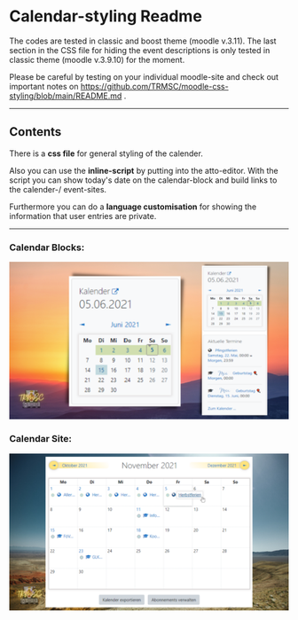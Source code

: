 # Calendar-styling Readme

The codes are tested in classic and boost theme (moodle v.3.11). The last section in the CSS file for hiding the event descriptions is only tested in classic theme (moodle v.3.9.10) for the moment.

Please be careful by testing on your individual moodle-site and check out important notes on https://github.com/TRMSC/moodle-css-styling/blob/main/README.md .

---------------------

## Contents

There is a __css file__ for general styling of the calender. 

Also you can use the __inline-script__ by putting into the atto-editor. With the script you can show today's date on the calendar-block and build links to the calender-/ event-sites.

Furthermore you can do a __language customisation__ for showing the information that user entries are private.

---------------------
### Calendar Blocks:
![htm-mode](https://raw.githubusercontent.com/TRMSC/moodle-css-styling/main/calendar/thumbnail/calendarblock.png)
### Calendar Site:
![htm-mode](https://raw.githubusercontent.com/TRMSC/moodle-css-styling/main/calendar/thumbnail/calendarsite.png)
